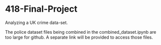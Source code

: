 # 418-Final-Project
Analyzing a UK crime data-set.

The police dataset files being combined in the combined_dataset.ipynb are too large for github. A separate link will be provided to access those files.
